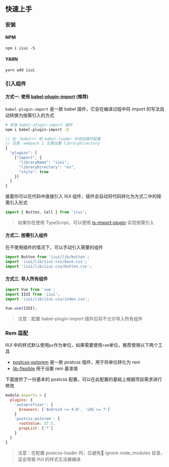 ## 快速上手
### 安装

#### NPM

```shell
npm i iiui -S
```

#### YARN

```shell
yarn add iiui
```

### 引入组件

#### 方式一. 使用 [babel-plugin-import](https://github.com/ant-design/babel-plugin-import) (推荐)

`babel-plugin-import` 是一款 babel 插件，它会在编译过程中将 import 的写法自动转换为按需引入的方式

```bash
# 安装 babel-plugin-import 插件
npm i babel-plugin-import -D
```

```js
// 在 .babelrc 或 babel-loader 中添加插件配置
// 注意：webpack 1 无需设置 libraryDirectory
{
  "plugins": [
    ["import", {
      "libraryName": "iiui",
      "libraryDirectory": "es",
      "style": true
    }]
  ]
}
```

接着你可以在代码中直接引入 IIUI 组件，插件会自动将代码转化为方式二中的按需引入形式

```js
import { Button, Cell } from 'iiui';
```

> 如果你在使用 TypeScript，可以使用 [ts-import-plugin](https://github.com/Brooooooklyn/ts-import-plugin) 实现按需引入

#### 方式二. 按需引入组件

在不使用插件的情况下，可以手动引入需要的组件

```js
import Button from 'iiui/lib/button';
import 'iiui/lib/iiui-css/base.css';
import 'iiui/lib/iiui-css/button.css';
```
 
#### 方式三. 导入所有组件

```js
import Vue from 'vue';
import IIUI from 'iiui';
import 'iiui/lib/iiui-css/index.css';

Vue.use(IIUI);
```

> 注意：配置 babel-plugin-import 插件后将不允许导入所有组件


### Rem 适配

IIUI 中的样式默认使用`px`作为单位，如果需要使用`rem`单位，推荐使用以下两个工具

- [postcss-pxtorem](https://github.com/cuth/postcss-pxtorem) 是一款 postcss 插件，用于将单位转化为 rem
- [lib-flexible](https://github.com/amfe/lib-flexible) 用于设置 rem 基准值

下面提供了一份基本的 postcss 配置，可以在此配置的基础上根据项目需求进行修改

```js
module.exports = {
  plugins: {
    'autoprefixer': {
      browsers: ['Android >= 4.0', 'iOS >= 7']
    }
    'postcss-pxtorem': {
      rootValue: 37.5,
      propList: ['*']
    }
  }
}
```

> 注意：在配置 postcss-loader 时，应避免 ignore node_modules 目录，这会导致 IIUI 的样式无法被编译

